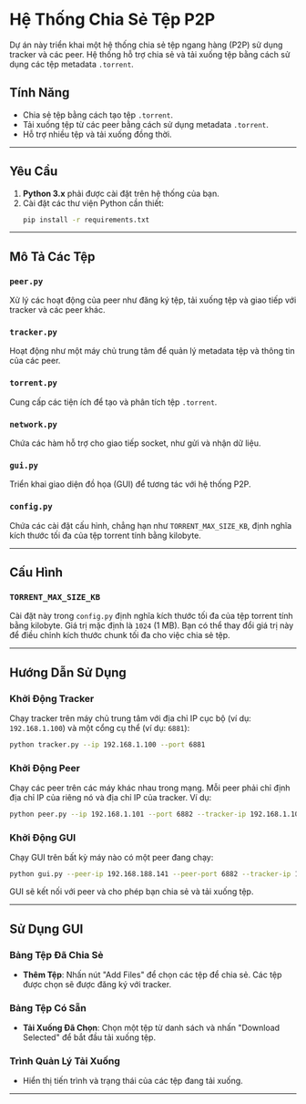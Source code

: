 # Hệ Thống Chia Sẻ Tệp P2P

Dự án này triển khai một hệ thống chia sẻ tệp ngang hàng (P2P) sử dụng tracker và các peer. Hệ thống hỗ trợ chia sẻ và tải xuống tệp bằng cách sử dụng các tệp metadata `.torrent`. 

## Tính Năng
- Chia sẻ tệp bằng cách tạo tệp `.torrent`.
- Tải xuống tệp từ các peer bằng cách sử dụng metadata `.torrent`.
- Hỗ trợ nhiều tệp và tải xuống đồng thời.

---

## Yêu Cầu
1. **Python 3.x** phải được cài đặt trên hệ thống của bạn.
2. Cài đặt các thư viện Python cần thiết:
   ```bash
   pip install -r requirements.txt
   ```

---

## Mô Tả Các Tệp

### `peer.py`
Xử lý các hoạt động của peer như đăng ký tệp, tải xuống tệp và giao tiếp với tracker và các peer khác.

### `tracker.py`
Hoạt động như một máy chủ trung tâm để quản lý metadata tệp và thông tin của các peer.

### `torrent.py`
Cung cấp các tiện ích để tạo và phân tích tệp `.torrent`.

### `network.py`
Chứa các hàm hỗ trợ cho giao tiếp socket, như gửi và nhận dữ liệu.

### `gui.py`
Triển khai giao diện đồ họa (GUI) để tương tác với hệ thống P2P.

### `config.py`
Chứa các cài đặt cấu hình, chẳng hạn như `TORRENT_MAX_SIZE_KB`, định nghĩa kích thước tối đa của tệp torrent tính bằng kilobyte.

---

## Cấu Hình

### `TORRENT_MAX_SIZE_KB`
Cài đặt này trong `config.py` định nghĩa kích thước tối đa của tệp torrent tính bằng kilobyte. Giá trị mặc định là `1024` (1 MB). Bạn có thể thay đổi giá trị này để điều chỉnh kích thước chunk tối đa cho việc chia sẻ tệp.

---

## Hướng Dẫn Sử Dụng

### Khởi Động Tracker
Chạy tracker trên máy chủ trung tâm với địa chỉ IP cục bộ (ví dụ: `192.168.1.100`) và một cổng cụ thể (ví dụ: `6881`):
```bash
python tracker.py --ip 192.168.1.100 --port 6881
```

### Khởi Động Peer
Chạy các peer trên các máy khác nhau trong mạng. Mỗi peer phải chỉ định địa chỉ IP của riêng nó và địa chỉ IP của tracker. Ví dụ:
```bash
python peer.py --ip 192.168.1.101 --port 6882 --tracker-ip 192.168.1.100 --tracker-port 6881
```

### Khởi Động GUI
Chạy GUI trên bất kỳ máy nào có một peer đang chạy:
```bash
python gui.py --peer-ip 192.168.188.141 --peer-port 6882 --tracker-ip 192.168.188.61 --tracker-port 6881
```
GUI sẽ kết nối với peer và cho phép bạn chia sẻ và tải xuống tệp.

---

## Sử Dụng GUI

### Bảng Tệp Đã Chia Sẻ
- **Thêm Tệp**: Nhấn nút "Add Files" để chọn các tệp để chia sẻ. Các tệp được chọn sẽ được đăng ký với tracker.

### Bảng Tệp Có Sẵn
- **Tải Xuống Đã Chọn**: Chọn một tệp từ danh sách và nhấn "Download Selected" để bắt đầu tải xuống tệp.

### Trình Quản Lý Tải Xuống
- Hiển thị tiến trình và trạng thái của các tệp đang tải xuống.

---
